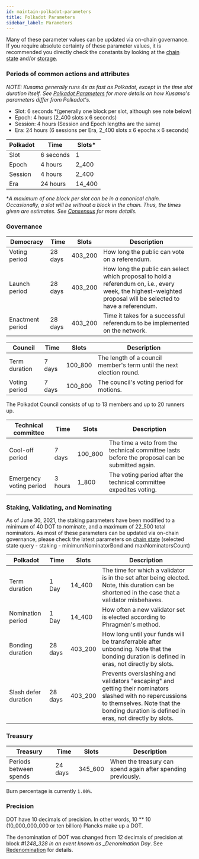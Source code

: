 ```yaml
---
id: maintain-polkadot-parameters
title: Polkadot Parameters
sidebar_label: Parameters
---
```


Many of these parameter values can be updated via on-chain governance. If you require absolute
certainty of these parameter values, it is recommended you directly check the constants by looking
at the [chain state](https://polkadot.js.org/apps/#/chainstate/constants) and/or
[storage](https://polkadot.js.org/apps/#/chainstate).

### Periods of common actions and attributes

_NOTE: Kusama generally runs 4x as fast as Polkadot, except in the time slot duration itself. See
[Polkadot Parameters](maintain-polkadot-parameters.md) for more details on how Kusama's parameters
differ from Polkadot's._

- Slot: 6 seconds \*(generally one block per slot, although see note below)
- Epoch: 4 hours (2_400 slots x 6 seconds)
- Session: 4 hours (Session and Epoch lengths are the same)
- Era: 24 hours (6 sessions per Era, 2_400 slots x 6 epochs x 6 seconds)

| Polkadot | Time      | Slots\* |
| -------- | --------- | ------- |
| Slot     | 6 seconds | 1       |
| Epoch    | 4 hours   | 2_400   |
| Session  | 4 hours   | 2_400   |
| Era      | 24 hours  | 14_400  |

\*_A maximum of one block per slot can be in a canonical chain. Occasionally, a slot will be without
a block in the chain. Thus, the times given are *estimates*. See [Consensus](learn-consensus.md) for
more details._

### Governance

| Democracy        | Time    | Slots   | Description                                                                                                                                                   |
| ---------------- | ------- | ------- | ------------------------------------------------------------------------------------------------------------------------------------------------------------- |
| Voting period    | 28 days | 403_200 | How long the public can vote on a referendum.                                                                                                                 |
| Launch period    | 28 days | 403_200 | How long the public can select which proposal to hold a referendum on, i.e., every week, the highest-weighted proposal will be selected to have a referendum. |
| Enactment period | 28 days | 403_200 | Time it takes for a successful referendum to be implemented on the network.                                                                                   |

| Council       | Time   | Slots   | Description                                                          |
| ------------- | ------ | ------- | -------------------------------------------------------------------- |
| Term duration | 7 days | 100_800 | The length of a council member's term until the next election round. |
| Voting period | 7 days | 100_800 | The council's voting period for motions.                             |

The Polkadot Council consists of up to 13 members and up to 20 runners up.

| Technical committee     | Time    | Slots   | Description                                                                                    |
| ----------------------- | ------- | ------- | ---------------------------------------------------------------------------------------------- |
| Cool-off period         | 7 days  | 100_800 | The time a veto from the technical committee lasts before the proposal can be submitted again. |
| Emergency voting period | 3 hours | 1_800   | The voting period after the technical committee expedites voting.                              |

### Staking, Validating, and Nominating

As of June 30, 2021, the staking parameters have been modified to a minimum of 40 DOT to nominate,
and a maximum of 22_500 total nominators. As most of these parameters can be updated via on-chain
governance, please check the latest parameters on
[chain state](https://polkadot.js.org/apps/#/chainstate) (selected state query - staking -
minimumNominatorBond and maxNominatorsCount)

| Polkadot             | Time    | Slots   | Description                                                                                                                                                                                         |
| -------------------- | ------- | ------- | --------------------------------------------------------------------------------------------------------------------------------------------------------------------------------------------------- |
| Term duration        | 1 Day   | 14_400  | The time for which a validator is in the set after being elected. Note, this duration can be shortened in the case that a validator misbehaves.                                                     |
| Nomination period    | 1 Day   | 14_400  | How often a new validator set is elected according to Phragmén's method.                                                                                                                            |
| Bonding duration     | 28 days | 403_200 | How long until your funds will be transferrable after unbonding. Note that the bonding duration is defined in eras, not directly by slots.                                                          |
| Slash defer duration | 28 days | 403_200 | Prevents overslashing and validators "escaping" and getting their nominators slashed with no repercussions to themselves. Note that the bonding duration is defined in eras, not directly by slots. |

### Treasury

| Treasury               | Time    | Slots   | Description                                                  |
| ---------------------- | ------- | ------- | ------------------------------------------------------------ |
| Periods between spends | 24 days | 345_600 | When the treasury can spend again after spending previously. |

Burn percentage is currently `1.00%`.

### Precision

DOT have 10 decimals of precision. In other words, 10 \*\* 10 (10_000_000_000 or ten billion)
Plancks make up a DOT.

The denomination of DOT was changed from 12 decimals of precision at block #1*248_328 in an event
known as \_Denomination Day*. See [Redenomination](redenomination.md) for details.
